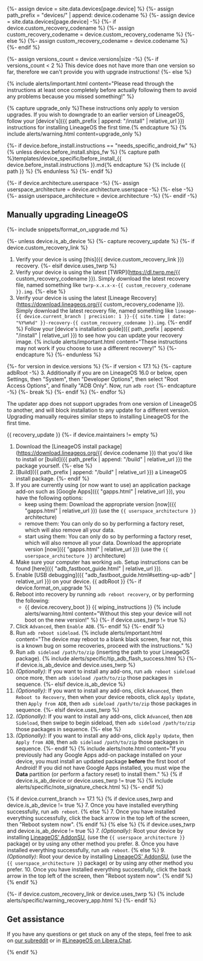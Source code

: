 {%- assign device = site.data.devices[page.device] %}
{%- assign path_prefix = "devices/" | append: device.codename %}
{%- assign device = site.data.devices[page.device] -%}
{%- if device.custom_recovery_codename %}
{%- assign custom_recovery_codename = device.custom_recovery_codename %}
{%- else %}
{%- assign custom_recovery_codename = device.codename %}
{%- endif %}

{%- assign versions_count = device.versions|size -%}
{%- if versions_count < 2 %}
This device does not have more than one version so far, therefore we can't provide you with upgrade instructions!
{%- else %}

{% include alerts/important.html content="Please read through the instructions at least once completely before actually following them to avoid any problems because you missed something!" %}

{% capture upgrade_only %}These instructions only apply to version upgrades. If you wish to downgrade to an earlier version of LineageOS, follow your [device's]({{ path_prefix | append: "/install" | relative_url }}) instructions for installing LineageOS the first time.{% endcapture %}
{% include alerts/warning.html content=upgrade_only %}

{%- if device.before_install.instructions == "needs_specific_android_fw" %}
{% unless device.before_install.ships_fw %}
{% capture path %}templates/device_specific/before_install_{{ device.before_install.instructions }}.md{% endcapture %}
{% include {{ path }} %}
{% endunless %}
{%- endif %}

{%- if device.architecture.userspace -%}
{%- assign userspace_architecture = device.architecture.userspace -%}
{%- else -%}
{%- assign userspace_architecture = device.architecture -%}
{%- endif -%}

## Manually upgrading LineageOS

{%- include snippets/format_on_upgrade.md %}

{%- unless device.is_ab_device %}
{%- capture recovery_update %}
{%- if device.custom_recovery_link %}
1. Verify your device is using [this]({{ device.custom_recovery_link }}) recovery.
{%- elsif device.uses_twrp %}
1. Verify your device is using the latest [TWRP](https://dl.twrp.me/{{ custom_recovery_codename }}). Simply download the latest recovery file, named something like `twrp-x.x.x-x-{{ custom_recovery_codename }}.img`.
{%- else %}
1. Verify your device is using the latest [Lineage Recovery](https://download.lineageos.org/{{ custom_recovery_codename }}). Simply download the latest recovery file, named something like `lineage-{{ device.current_branch | precision: 1 }}-{{ site.time | date: "%Y%m%d" }}-recovery-{{ custom_recovery_codename }}.img`.
{%- endif %}
Follow your [device's installation guide]({{ path_prefix | append: "/install" | relative_url }}) to see how you can update your recovery image.
    {% include alerts/important.html content="These instructions may not work if you choose to use a different recovery!" %}
{%- endcapture %}
{%- endunless %}

{%- for version in device.versions %}
{%- if version < 17.1 %}
{%- capture adbRoot -%}
3. Additionally if you are on LineageOS 16.0 or below, open Settings, then "System", then "Developer Options", then select "Root Access Options", and finally "ADB Only". Now, run `adb root`
{%- endcapture -%}
{%- break %}
{%- endif %}
{%- endfor %}

The updater app does not support upgrades from one version of LineageOS to another, and will block installation to any update for a different version. Upgrading manually requires similar steps to installing LineageOS for the first time.

{{ recovery_update }}
{%- if device.maintainers != empty %}
1. Download the [LineageOS install package](https://download.lineageos.org/{{ device.codename }}) that you'd like to install or [build]({{ path_prefix | append: "/build" | relative_url }}) the package yourself.
{%- else %}
1. [Build]({{ path_prefix | append: "/build" | relative_url }}) a LineageOS install package.
{%- endif %}
2. If you are currently using (or now want to use) an application package add-on such as [Google Apps]({{ "gapps.html" | relative_url }}), you have the following options:
    - keep using them: Download the appropriate version [now]({{ "gapps.html" | relative_url }}) (use the `{{ userspace_architecture }}` architecture)
    - remove them: You can only do so by performing a factory reset, which will also remove all your data.
    - start using them: You can only do so by performing a factory reset, which will also remove all your data. Download the appropriate version [now]({{ "gapps.html" | relative_url }}) (use the `{{ userspace_architecture }}` architecture)
3. Make sure your computer has working `adb`. Setup instructions can be found [here]({{ "adb_fastboot_guide.html" | relative_url }}).
4. Enable [USB debugging]({{ "adb_fastboot_guide.html#setting-up-adb" | relative_url }}) on your device.
{{ adbRoot }}
{%- if device.format_on_upgrade %}
4. Reboot into recovery by running `adb reboot recovery`, or by performing the following:
    * {{ device.recovery_boot }}
{{ wiping_instructions }}
    {% include alerts/warning.html content="Without this step your device will not boot on the new version!" %}
{%- if device.uses_twrp != true %}
6. Click `Advanced`, then `Enable ADB`.
{%- endif %}
{%- endif %}
4. Run `adb reboot sideload`.
    {% include alerts/important.html content="The device may reboot to a blank black screen, fear not, this is a known bug on some recoveries, proceed with the instructions." %}
5. Run `adb sideload /path/to/zip` (inserting the path to your LineageOS package).
    {% include alerts/specific/tip_adb_flash_success.html %}
{%- if device.is_ab_device and device.uses_twrp %}
6. _(Optionally)_: If you want to install any add-ons, run `adb reboot sideload` once more, then `adb sideload /path/to/zip` those packages in sequence.
{%- elsif device.is_ab_device %}
6. _(Optionally)_: If you want to install any add-ons, click `Advanced`, then `Reboot to Recovery`, then when your device reboots, click `Apply Update`, then `Apply from ADB`, then `adb sideload /path/to/zip` those packages in sequence.
{%- elsif device.uses_twrp %}
6. _(Optionally)_: If you want to install any add-ons, click `Advanced`, then `ADB Sideload`, then swipe to begin sideload, then `adb sideload /path/to/zip` those packages in sequence.
{%- else %}
6. _(Optionally)_: If you want to install any add-ons, click `Apply Update`, then `Apply from ADB`, then `adb sideload /path/to/zip` those packages in sequence.
{%- endif %}
    {% include alerts/note.html content="If you previously had any Google Apps add-on package installed on your device, you must install an updated package **before** the first boot of Android! If you did not have Google Apps installed, you must wipe the **Data** partition (or perform a factory reset) to install them." %}
{% if device.is_ab_device or device.uses_twrp != true %}
    {% include alerts/specific/note_signature_check.html %}
{%- endif %}

{% if device.current_branch >= 17.1 %}
{% if device.uses_twrp and device.is_ab_device != true %}
7. Once you have installed everything successfully, run `adb reboot`.
{% else %}
7. Once you have installed everything successfully, click the back arrow in the top left of the screen, then "Reboot system now".
{% endif %}
{% else %}
{% if device.uses_twrp and device.is_ab_device != true %}
7. _(Optionally)_: Root your device by installing [LineageOS' AddonSU](https://download.lineageos.org/extras), (use the `{{ userspace_architecture }}` package) or by using any other method you prefer.
8. Once you have installed everything successfully, run `adb reboot`.
{% else %}
9. _(Optionally)_: Root your device by installing [LineageOS' AddonSU](https://download.lineageos.org/extras), (use the `{{ userspace_architecture }}` package) or by using any other method you prefer.
10. Once you have installed everything successfully, click the back arrow in the top left of the screen, then "Reboot system now".
{% endif %}
{% endif %}

{%- if device.custom_recovery_link or device.uses_twrp %}
{% include alerts/specific/warning_recovery_app.html %}
{%- endif %}

## Get assistance

If you have any questions or get stuck on any of the steps, feel free to ask on [our subreddit](https://reddit.com/r/LineageOS) or in
[#LineageOS on Libera.Chat](https://kiwiirc.com/nextclient/irc.libera.chat#lineageos).

{% endif %}